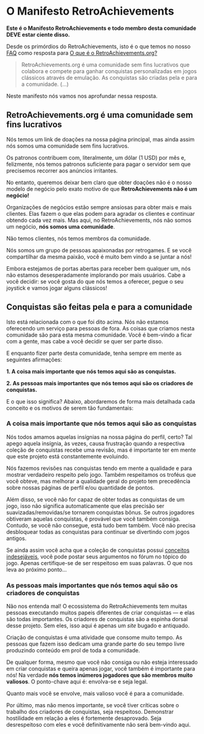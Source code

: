 # O Manifesto RetroAchievements

**Este é o Manifesto RetroAchievements e todo membro desta comunidade DEVE estar ciente disso.**

Desde os primórdios do RetroAchievements, isto é o que temos no nosso [FAQ](FAQ-pt_BR) como resposta para [O que é o RetroAchievements.org?](FAQ-pt_BR#o-que-e-o-retroachievementsorg)

> RetroAchievements.org é uma comunidade sem fins lucrativos que colabora e compete para ganhar conquistas personalizadas em jogos clássicos através de emulação. As conquistas são criadas pela e para a comunidade. (...)

Neste manifesto nós vamos nos aprofundar nessa resposta.

## RetroAchievements.org é uma comunidade sem fins lucrativos

Nós temos um link de doações na nossa página principal, mas ainda assim nós somos uma comunidade sem fins lucrativos.

Os patronos contribuem com, literalmente, um dólar (1 USD) por mês e, felizmente, nós temos patronos suficiente para pagar o servidor sem que precisemos recorrer aos anúncios irritantes.

No entanto, queremos deixar bem claro que obter doações não é o nosso modelo de negócio pelo exato motivo de que **RetroAchievements não é um negócio!**

Organizações de negócios estão sempre ansiosas para obter mais e mais clientes. Elas fazem o que elas podem para agradar os clientes e continuar obtendo cada vez mais. Mas aqui, no RetroAchievements, nós não somos um negócio, **nós somos uma comunidade**.

Não temos clientes, nós temos membros da comunidade.

Nós somos um grupo de pessoas apaixonadas por retrogames. E se você compartilhar da mesma paixão, você é muito bem vindo a se juntar a nós!

Embora estejamos de portas abertas para receber bem qualquer um, nós não estamos desesperadamente implorando por mais usuários. Cabe a você decidir: se você gosta do que nós temos a oferecer, pegue o seu joystick e vamos jogar alguns clássicos!

## Conquistas são feitas pela e para a comunidade

Isto está relacionada com o que foi dito acima. Nós não estamos oferecendo um serviço para pessoas de fora. As coisas que criamos nesta comunidade são para esta mesma comunidade. Você é bem-vindo a ficar com a gente, mas cabe a você decidir se quer ser parte disso.

E enquanto fizer parte desta comunidade, tenha sempre em mente as seguintes afirmações:

**1. A coisa mais importante que nós temos aqui são as conquistas.**

**2. As pessoas mais importantes que nós temos aqui são os criadores de conquistas.**

E o que isso significa? Abaixo, abordaremos de forma mais detalhada cada conceito e os motivos de serem tão fundamentais:

### A coisa mais importante que nós temos aqui são as conquistas

Nós todos amamos aquelas insígnias na nossa página do perfil, certo? Tal apego aquela insígnia, às vezes, causa frustração quando a respectiva coleção de conquistas recebe uma revisão, mas é importante ter em mente que este projeto está constantemente evoluindo.

Nós fazemos revisões nas conquistas tendo em mente a qualidade e para mostrar verdadeiro respeito pelo jogo. Também respeitamos os troféus que você obteve, mas melhorar a qualidade geral do projeto tem precedência sobre nossas páginas de perfil e/ou quantidade de pontos.

Além disso, se você não for capaz de obter todas as conquistas de um jogo, isso não significa automaticamente que elas precisão ser suavizadas/removidas/se tornarem conquistas bônus. Se outros jogadores obtiveram aquelas conquistas, é provável que você também consiga. Contudo, se você não consegue, está tudo bem também. Você não precisa desbloquear todas as conquistas para continuar se divertindo com jogos antigos.

Se ainda assim você acha que a coleção de conquistas possui [conceitos indesejáveis](https://docs.retroachievements.org/Developers-Code-of-Conduct/#unwelcome-concepts), você pode postar seus argumentos no fórum no tópico do jogo. Apenas certifique-se de ser respeitoso em suas palavras. O que nos leva ao próximo ponto...

### As pessoas mais importantes que nós temos aqui são os criadores de conquistas

Não nos entenda mal! O ecossistema do RetroAchievements tem muitas pessoas executando muitos papeis diferentes de criar conquistas — e elas são todas importantes. Os criadores de conquistas são a espinha dorsal desse projeto. Sem eles, isso aqui é apenas um _site_ bugado e antiquado.

Criação de conquistas é uma atividade que consome muito tempo. As pessoas que fazem isso dedicam uma grande parte do seu tempo livre produzindo conteúdo em prol de toda a comunidade.

De qualquer forma, mesmo que você não consiga ou não esteja interessado em criar conquistas e queira apenas jogar, você também é importante para nós! Na verdade **nós temos inúmeros jogadores que são membros muito valiosos**. O ponto-chave aqui é: envolva-se e seja legal.

Quanto mais você se envolve, mais valioso você é para a comunidade.

Por último, mas não menos importante, se você tiver críticas sobre o trabalho dos criadores de conquistas, seja respeitoso. Demonstrar hostilidade em relação a eles é fortemente desaprovado. Seja desrespeitoso com eles e você definitivamente não será bem-vindo aqui.
